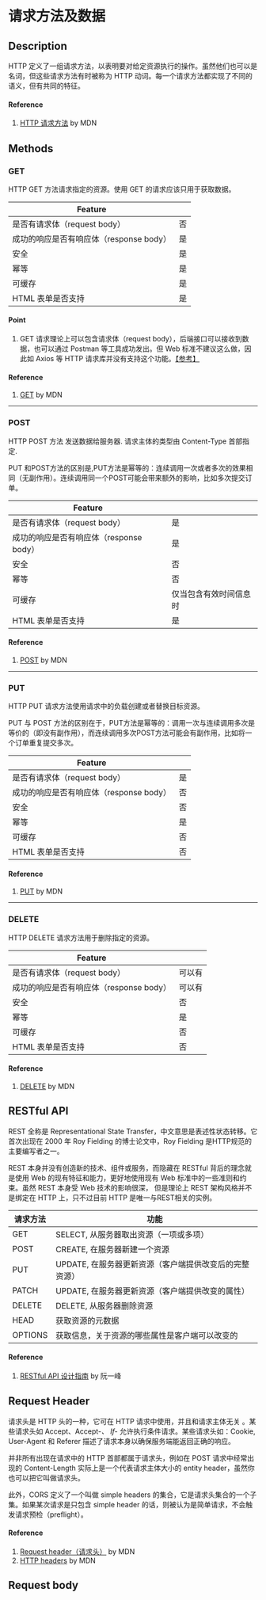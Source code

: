 # 请求方法及数据

## Description
HTTP 定义了一组请求方法，以表明要对给定资源执行的操作。虽然他们也可以是名词，但这些请求方法有时被称为 HTTP 动词。每一个请求方法都实现了不同的语义，但有共同的特征。

#### Reference
1. [HTTP 请求方法](https://developer.mozilla.org/zh-CN/docs/Web/HTTP/Methods) by MDN

## Methods

### GET
HTTP GET 方法请求指定的资源。使用 GET 的请求应该只用于获取数据。

| Feature | |
| --- | --- |
| 是否有请求体（request body） | 否 |
| 成功的响应是否有响应体（response body） | 是 |
| 安全 | 是 |
| 幂等 | 是 |
| 可缓存 | 是 |
| HTML 表单是否支持 | 是 |

#### Point
1. GET 请求理论上可以包含请求体（request body），后端接口可以接收到数据，也可以通过 Postman 等工具成功发出。但 Web 标准不建议这么做，因此如 Axios 等 HTTP 请求库并没有支持这个功能。[【参考】](https://my.oschina.net/airship/blog/3081424)

#### Reference
1. [GET](https://developer.mozilla.org/zh-CN/docs/Web/HTTP/Methods/GET) by MDN

---

### POST
HTTP POST 方法 发送数据给服务器. 请求主体的类型由 Content-Type 首部指定.

PUT 和POST方法的区别是,PUT方法是幂等的：连续调用一次或者多次的效果相同（无副作用）。连续调用同一个POST可能会带来额外的影响，比如多次提交订单。

| Feature | |
| --- | --- |
| 是否有请求体（request body） | 是 |
| 成功的响应是否有响应体（response body） | 是 |
| 安全 | 否 |
| 幂等 | 否 |
| 可缓存 | 仅当包含有效时间信息时 |
| HTML 表单是否支持 | 是 |

#### Reference
1. [POST](https://developer.mozilla.org/zh-CN/docs/Web/HTTP/Methods/POST) by MDN

---

### PUT
HTTP PUT 请求方法使用请求中的负载创建或者替换目标资源。

PUT 与 POST 方法的区别在于，PUT方法是幂等的：调用一次与连续调用多次是等价的（即没有副作用），而连续调用多次POST方法可能会有副作用，比如将一个订单重复提交多次。

| Feature | |
| --- | --- |
| 是否有请求体（request body） | 是 |
| 成功的响应是否有响应体（response body） | 否 |
| 安全 | 否 |
| 幂等 | 是 |
| 可缓存 | 否 |
| HTML 表单是否支持 | 否 |

#### Reference
1. [PUT](https://developer.mozilla.org/zh-CN/docs/Web/HTTP/Methods/PUT) by MDN

---

### DELETE
HTTP DELETE 请求方法用于删除指定的资源。

| Feature | |
| --- | --- |
| 是否有请求体（request body） | 可以有 |
| 成功的响应是否有响应体（response body） | 可以有 |
| 安全 | 否 |
| 幂等 | 是 |
| 可缓存 | 否 |
| HTML 表单是否支持 | 否 |

#### Reference
1. [DELETE](https://developer.mozilla.org/zh-CN/docs/Web/HTTP/Methods/DELETE) by MDN

## RESTful API
REST 全称是 Representational State Transfer，中文意思是表述性状态转移。它首次出现在 2000 年 Roy Fielding 的博士论文中，Roy Fielding 是HTTP规范的主要编写者之一。

REST 本身并没有创造新的技术、组件或服务，而隐藏在 RESTful 背后的理念就是使用 Web 的现有特征和能力，更好地使用现有 Web 标准中的一些准则和约束。虽然 REST 本身受 Web 技术的影响很深， 但是理论上 REST 架构风格并不是绑定在 HTTP 上，只不过目前 HTTP 是唯一与REST相关的实例。

| 请求方法 | 功能 |
| --- | --- |
| GET | SELECT, 从服务器取出资源（一项或多项）|
| POST | CREATE, 在服务器新建一个资源 |
| PUT | UPDATE, 在服务器更新资源（客户端提供改变后的完整资源） |
| PATCH | UPDATE, 在服务器更新资源（客户端提供改变的属性） |
| DELETE | DELETE, 从服务器删除资源 |
| HEAD | 获取资源的元数据 |
| OPTIONS | 获取信息，关于资源的哪些属性是客户端可以改变的 |

#### Reference
1. [RESTful API 设计指南](https://www.ruanyifeng.com/blog/2014/05/restful_api.html) by 阮一峰

## Request Header
请求头是 HTTP 头的一种，它可在 HTTP 请求中使用，并且和请求主体无关 。某些请求头如 Accept、Accept-*、 If-* 允许执行条件请求。某些请求头如：Cookie, User-Agent 和 Referer 描述了请求本身以确保服务端能返回正确的响应。

并非所有出现在请求中的 HTTP 首部都属于请求头，例如在 POST 请求中经常出现的 Content-Length 实际上是一个代表请求主体大小的 entity header，虽然你也可以把它叫做请求头。

此外，CORS 定义了一个叫做 simple headers 的集合，它是请求头集合的一个子集。如果某次请求是只包含 simple header 的话，则被认为是简单请求，不会触发请求预检（preflight）。

#### Reference
1. [Request header（请求头）](https://developer.mozilla.org/zh-CN/docs/Glossary/%E8%AF%B7%E6%B1%82%E5%A4%B4) by MDN
2. [HTTP headers](https://developer.mozilla.org/en-US/docs/Web/HTTP/Headers) by MDN

## Request body
